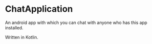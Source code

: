 # ChatApplication
An android app with which you can chat with anyone who has this app installed.

Written in Kotlin.
